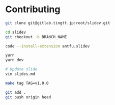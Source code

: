# Contributing

```bash
git clone git@gitlab.tingtt.jp:root/slidev.git
```

```bash
cd slidev
git checkout -b BRANCH_NAME
```

```bash
code --install-extension antfu.slidev
```

```bash
yarn
yarn dev
```

```bash
# Update slide
vim slides.md
```

```bash
make tag TAG=v1.0.0

git add .
git push origin head
```